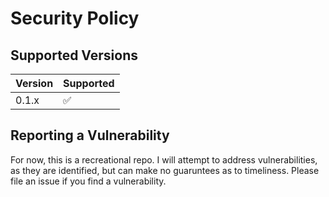 # Security Policy

## Supported Versions

<!--
Use this section to tell people about which versions of your project are
currently being supported with security updates.
-->

| Version | Supported          |
| ------- | ------------------ |
| 0.1.x   | :white_check_mark: |

## Reporting a Vulnerability

For now, this is a recreational repo.
I will attempt to address vulnerabilities, as they are identified, but can make no guaruntees as to timeliness.
Please file an issue if you find a vulnerability.
